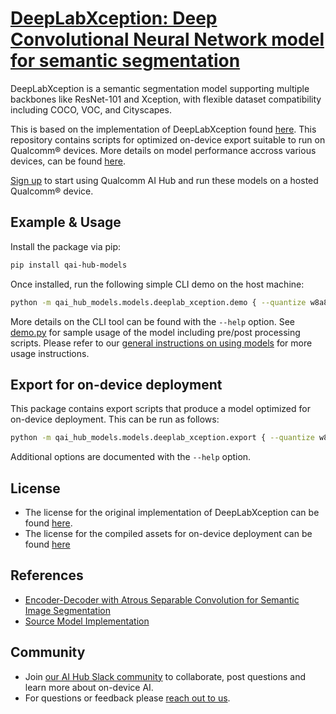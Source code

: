 # [DeepLabXception: Deep Convolutional Neural Network model for semantic segmentation](https://aihub.qualcomm.com/models/deeplab_xception)

DeepLabXception is a semantic segmentation model supporting multiple backbones like ResNet-101 and Xception, with flexible dataset compatibility including COCO, VOC, and Cityscapes.

This is based on the implementation of DeepLabXception found [here](https://github.com/LikeLy-Journey/SegmenTron). This repository contains scripts for optimized on-device
export suitable to run on Qualcomm® devices. More details on model performance
accross various devices, can be found [here](https://aihub.qualcomm.com/models/deeplab_xception).

[Sign up](https://myaccount.qualcomm.com/signup) to start using Qualcomm AI Hub and run these models on a hosted Qualcomm® device.




## Example & Usage

Install the package via pip:
```bash
pip install qai-hub-models
```


Once installed, run the following simple CLI demo on the host machine:

```bash
python -m qai_hub_models.models.deeplab_xception.demo { --quantize w8a8 }
```
More details on the CLI tool can be found with the `--help` option. See
[demo.py](demo.py) for sample usage of the model including pre/post processing
scripts. Please refer to our [general instructions on using
models](../../../#getting-started) for more usage instructions.

## Export for on-device deployment

This package contains export scripts that produce a model optimized for
on-device deployment. This can be run as follows:

```bash
python -m qai_hub_models.models.deeplab_xception.export { --quantize w8a8 }
```
Additional options are documented with the `--help` option.


## License
* The license for the original implementation of DeepLabXception can be found
  [here](https://github.com/pytorch/vision/blob/main/LICENSE).
* The license for the compiled assets for on-device deployment can be found [here](https://qaihub-public-assets.s3.us-west-2.amazonaws.com/qai-hub-models/Qualcomm+AI+Hub+Proprietary+License.pdf)


## References
* [Encoder-Decoder with Atrous Separable Convolution for Semantic Image Segmentation](https://arxiv.org/abs/1802.02611)
* [Source Model Implementation](https://github.com/LikeLy-Journey/SegmenTron)



## Community
* Join [our AI Hub Slack community](https://aihub.qualcomm.com/community/slack) to collaborate, post questions and learn more about on-device AI.
* For questions or feedback please [reach out to us](mailto:ai-hub-support@qti.qualcomm.com).
